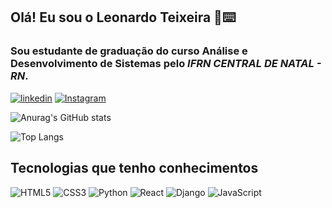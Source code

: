 ## Olá! Eu sou o Leonardo Teixeira 🫡⌨️ 
### Sou estudante de graduação do curso Análise e Desenvolvimento de Sistemas pelo *IFRN CENTRAL DE NATAL - RN*.


[![linkedin](https://img.shields.io/badge/LinkedIn-0077B5?style=for-the-badge&logo=linkedin&logoColor=white)](https://www.linkedin.com/in/leomttx/)
[![Instagram](https://img.shields.io/badge/-Instagram-%23E4405F?style=for-the-badge&logo=instagram&logoColor=white)]([https://www.instagram.com/SEUUSERNAME/](https://www.instagram.com/leomttx))

![Anurag's GitHub stats](https://github-readme-stats.vercel.app/api?username=leomttx&show_icons=true&theme=radical)

![Top Langs](https://github-readme-stats-git-masterrstaa-rickstaa.vercel.app/api/top-langs/?username=leomttx&layout=compact&bg_color=000&border_color=30A3DC&title_color=E94D5F&text_color=FFF)

## Tecnologias que tenho conhecimentos

![HTML5](https://img.shields.io/badge/HTML5-E34F26?style=for-the-badge&logo=html5&logoColor=white)
![CSS3](https://img.shields.io/badge/CSS3-1572B6?style=for-the-badge&logo=css3&logoColor=white)
![Python](https://img.shields.io/badge/python-3670A0?style=for-the-badge&logo=python&logoColor=ffdd54)
![React](https://img.shields.io/badge/React-20232A?style=for-the-badge&logo=react&logoColor=61DAFB)
![Django](https://img.shields.io/badge/django-%23092E20.svg?style=for-the-badge&logo=django&logoColor=white)
![JavaScript](https://img.shields.io/badge/JavaScript-F7DF1E?style=for-the-badge&logo=javascript&logoColor=black)


